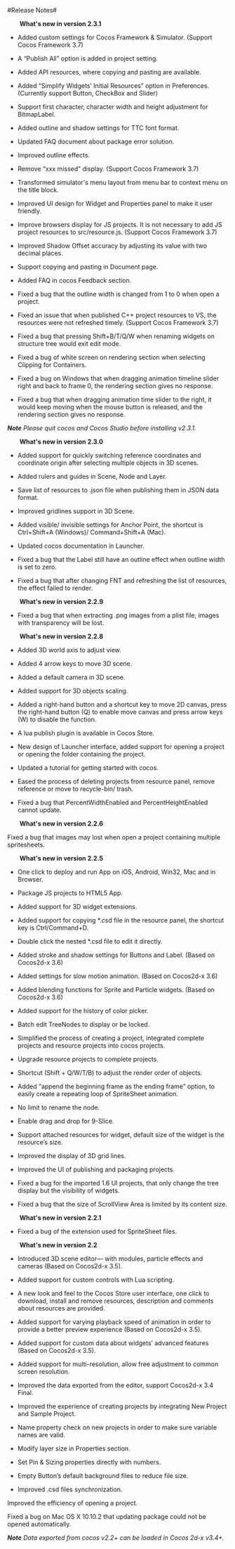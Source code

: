 #Release Notes#

**&emsp;&emsp;What's new in version 2.3.1**

- Added custom settings for Cocos Framework & Simulator. (Support Cocos Framework 3.7)

- A “Publish All” option is added in project setting.

- Added API resources, where copying and pasting are available. 

- Added “Simplify Widgets’ Initial Resources” option in Preferences. (Currently support Button, CheckBox and Slider) 

- Support first character, character width and height adjustment for BitmapLabel.

- Added outline and shadow settings for TTC font format.

- Updated FAQ document about package error solution. 

- Improved outline effects. 

- Remove “xxx missed” display. (Support Cocos Framework 3.7)

- Transformed simulator's menu layout from menu bar to context menu on the title block. 

- Improved UI design for Widget and Properties panel to make it user friendly.

- Improve browsers display for JS projects. It is not necessary to add JS project resources to src/resource.js. (Support Cocos Framework 3.7)

- Improved Shadow Offset accuracy by adjusting its value with two decimal places.

- Support copying and pasting in Document page. 

- Added FAQ in cocos Feedback section. 

- Fixed a bug that the outline width is changed from 1 to 0 when open a project. 

- Fixed an issue that when published C++ project resources to VS, the resources were not refreshed timely. (Support Cocos Framework 3.7)

- Fixed a bug that pressing Shift+B/T/Q/W when renaming widgets on structure tree would exit edit mode.    

- Fixed a bug of white screen on rendering section when selecting Clipping for Containers. 

- Fixed a bug on Windows that when dragging animation timeline slider right and back to frame 0, the rendering section gives no response. 

- Fixed a bug that when dragging animation time slider to the right, it would keep moving when the mouse button is released, and the rendering section gives no response. 

***Note** Please quit cocos and Cocos Studio before installing v2.3.1.* 


**&emsp;&emsp;What's new in version 2.3.0**

- Added support for quickly switching reference coordinates and coordinate origin after selecting multiple objects in 3D scenes.

- Added rulers and guides in Scene, Node and Layer.

- Save list of resources to .json file when publishing them in JSON data format.

- Improved gridlines support in 3D Scene.

- Added visible/ invisible settings for Anchor Point, the shortcut is Ctrl+Shift+A (Windows)/ Command+Shift+A (Mac).

- Updated cocos documentation in Launcher.

- Fixed a bug that the Label still have an outline effect when outline width is set to zero.

- Fixed a bug that after changing FNT and refreshing the list of resources, the effect failed to render.

**&emsp;&emsp;What's new in version 2.2.9**

- Fixed a bug that when extracting .png images from a plist file,  images with transparency will be lost.

**&emsp;&emsp;What's new in version 2.2.8**

- Added 3D world axis to adjust view. 

- Added 4 arrow keys to move 3D scene. 

- Added a default camera in 3D scene. 

- Added support for 3D objects scaling. 

- Added a right-hand button and a shortcut key to move 2D canvas, press the right-hand button (Q) to enable move canvas and press arrow keys (W) to disable the function. 

- A lua publish plugin is available in Cocos Store. 

- New design of Launcher interface, added support for opening a project or opening the folder containing the project. 

- Updated a tutorial for getting started with cocos. 

- Eased the process of deleting projects from resource panel, remove reference or move to recycle-bin/ trash.

- Fixed a bug that PercentWidthEnabled and PercentHeightEnabled cannot update. 

**&emsp;&emsp;What's new in version 2.2.6**
	
Fixed a bug that images may lost when open a project containing multiple spritesheets.

**&emsp;&emsp;What's new in version 2.2.5**
									
- One click to deploy and run App on iOS, Android, Win32, Mac and in Browser. 

- Package JS projects to HTML5 App.

- Added support for 3D widget extensions. 

- Added support for copying *.csd file in the resource panel, the shortcut key is Ctrl/Command+D.

- Double click the nested *.csd file to edit it directly.  

- Added stroke and shadow settings for Buttons and Label. (Based on Cocos2d-x 3.6)

- Added settings for slow motion animation. (Based on Cocos2d-x 3.6)

- Added blending functions for Sprite and Particle widgets. (Based on Cocos2d-x 3.6)

- Added support for the history of color picker. 

- Batch edit TreeNodes to display or be locked.  

- Simplified the process of creating a project, integrated complete projects and resource projects into cocos projects. 

- Upgrade resource projects to complete projects. 

- Shortcut (Shift + Q/W/T/B) to adjust the render order of objects. 

- Added “append the beginning frame as the ending frame” option, to easily create a repeating loop of SpriteSheet animation. 

- No limit to rename the node. 

- Enable drag and drop for 9-Slice. 

- Support attached resources for widget, default size of the widget is the resource’s size.  

- Improved the display of 3D grid lines. 

- Improved the UI of publishing and packaging projects. 

- Fixed a bug for the imported 1.6 UI projects, that only change the tree display but the visibility of widgets.

- Fixed a bug that the size of ScrollView Area is limited by its content size. 		
																		
**&emsp;&emsp;What's new in version 2.2.1**
    
- Fixed a bug of the extension used for SpriteSheet files.

**&emsp;&emsp;What's new in version 2.2**
	
- Introduced 3D scene editor— with modules, particle effects and cameras (Based on Cocos2d-x 3.5). 

- Added support for custom controls with Lua scripting.

- A new look and feel to the Cocos Store user interface, one click to download, install and remove resources, description and comments about resources are provided.

- Added support for varying playback speed of animation in order to provide a better preview experience (Based on Cocos2d-x 3.5). 

- Added support for custom data about widgets’ advanced features (Based on Cocos2d-x 3.5).

- Added support for multi-resolution, allow free adjustment to common screen resolution. 

- Improved the data exported from the editor, support Cocos2d-x 3.4 Final.  

- Improved the experience of creating projects by integrating New Project and Sample Project. 

- Name property check on new projects in order to make sure variable names are valid. 

- Modify layer size in Properties section. 

- Set Pin & Sizing properties directly with numbers.  

- Empty Button’s default background files to reduce file size.

- Improved .csd files synchronization.

Improved the efficiency of opening a project. 

Fixed a bug on Mac OS X 10.10.2 that updating package could not be opened automatically. 

***Note** Data exported from cocos v2.2+ can be loaded in Cocos 2d-x v3.4+.* 
